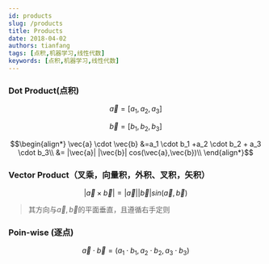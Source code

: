 ```yaml
---
id: products
slug: /products
title: Products
date: 2018-04-02
authors: tianfang
tags: [点积,机器学习,线性代数]
keywords: [点积,机器学习,线性代数]
---
```


### Dot Product(点积)

 $$\vec{a}=[a_1,a_2,a_3] $$
 
 $$\vec{b}=[b_1, b_2, b_3]$$

$$\begin{align*}
\vec{a} \cdot \vec{b} &=a_1 \cdot b_1 +a_2 \cdot b_2 + a_3 \cdot b_3\\
&= |\vec{a}|  |\vec{b}|  cos(\vec{a},\vec{b})\\
\end{align*}$$

### Vector Product（叉乘，向量积，外积、叉积，矢积）

$$|\vec{a} \times \vec{b}| = |\vec{a}|  |\vec{b}|  sin(\vec{a},\vec{b})$$

> 其方向与$\vec{a} ,\vec{b}$的平面垂直，且遵循右手定则
   
### Poin-wise (逐点)

$$\vec{a} \cdot \vec{b} =(a_1 \cdot b_1 ,a_2 \cdot b_2 , a_3 \cdot b_3)$$